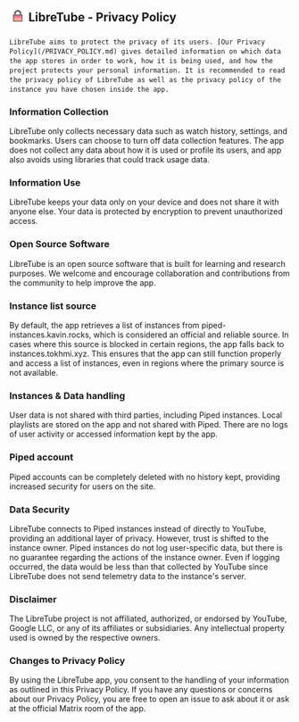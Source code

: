 <h2 align="left">
<sub>
<img  src="fastlane/metadata/android/en-US/images/readme/privacy.svg"
      height="30"
      width="30">
</sub>
LibreTube - Privacy Policy
</h2>

``LibreTube aims to protect the privacy of its users. [Our Privacy Policy](/PRIVACY_POLICY.md) gives detailed information on which data the app stores in order to work, how it is being used, and how the project protects your personal information. It is recommended to read the privacy policy of LibreTube as well as the privacy policy of the instance you have chosen inside the app.``

### Information Collection
LibreTube only collects necessary data such as watch history, settings, and bookmarks. Users can choose to turn off data collection features. The app does not collect any data about how it is used or profile its users, and app also avoids using libraries that could track usage data.

### Information Use
LibreTube keeps your data only on your device and does not share it with anyone else. Your data is protected by encryption to prevent unauthorized access.

### Open Source Software
LibreTube is an open source software that is built for learning and research purposes. We welcome and encourage collaboration and contributions from the community to help improve the app.

### Instance list source
By default, the app retrieves a list of instances from piped-instances.kavin.rocks, which is considered an official and reliable source. In cases where this source is blocked in certain regions, the app falls back to instances.tokhmi.xyz. This ensures that the app can still function properly and access a list of instances, even in regions where the primary source is not available.

### Instances & Data handling
User data is not shared with third parties, including Piped instances. Local playlists are stored on the app and not shared with Piped. There are no logs of user activity or accessed information kept by the app.

### Piped account
Piped accounts can be completely deleted with no history kept, providing increased security for users on the site.

### Data Security
LibreTube connects to Piped instances instead of directly to YouTube, providing an additional layer of privacy. However, trust is shifted to the instance owner. Piped instances do not log user-specific data, but there is no guarantee regarding the actions of the instance owner. Even if logging occurred, the data would be less than that collected by YouTube since LibreTube does not send telemetry data to the instance's server.

### Disclaimer
The LibreTube project is not affiliated, authorized, or endorsed by YouTube, Google LLC, or any of its affiliates or subsidiaries. Any intellectual property used is owned by the respective owners.

### Changes to Privacy Policy
By using the LibreTube app, you consent to the handling of your information as outlined in this Privacy Policy. If you have any questions or concerns about our Privacy Policy, you are free to open an issue to ask about it or ask at the official Matrix room of the app.
